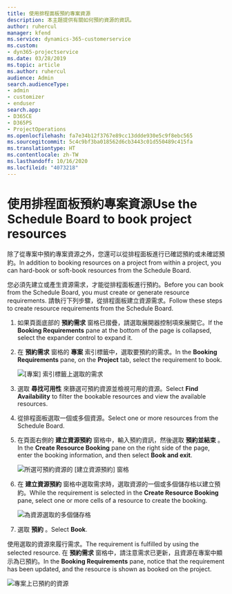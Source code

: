 ```yaml
---
title: 使用排程面板預約專案資源
description: 本主題提供有關如何預約資源的資訊。
author: ruhercul
manager: kfend
ms.service: dynamics-365-customerservice
ms.custom:
- dyn365-projectservice
ms.date: 03/28/2019
ms.topic: article
ms.author: ruhercul
audience: Admin
search.audienceType:
- admin
- customizer
- enduser
search.app:
- D365CE
- D365PS
- ProjectOperations
ms.openlocfilehash: fa7e34b12f3767e89cc13ddde930e5c9f8ebc565
ms.sourcegitcommit: 5c4c9bf3ba018562d6cb3443c01d550489c415fa
ms.translationtype: HT
ms.contentlocale: zh-TW
ms.lasthandoff: 10/16/2020
ms.locfileid: "4073218"
---
```

# <a name="use-the-schedule-board-to-book-project-resources"></a><span data-ttu-id="095d5-103">使用排程面板預約專案資源</span><span class="sxs-lookup"><span data-stu-id="095d5-103">Use the Schedule Board to book project resources</span></span>

<span data-ttu-id="095d5-104">除了從專案中預約專案資源之外，您還可以從排程面板進行已確認預約或未確認預約。</span><span class="sxs-lookup"><span data-stu-id="095d5-104">In addition to booking resources on a project from within a project, you can hard-book or soft-book resources from the Schedule Board.</span></span>

<span data-ttu-id="095d5-105">您必須先建立或產生資源需求，才能從排程面板進行預約。</span><span class="sxs-lookup"><span data-stu-id="095d5-105">Before you can book from the Schedule Board, you must create or generate resource requirements.</span></span> <span data-ttu-id="095d5-106">請執行下列步驟，從排程面板建立資源需求。</span><span class="sxs-lookup"><span data-stu-id="095d5-106">Follow these steps to create resource requirements from the Schedule Board.</span></span>

1. <span data-ttu-id="095d5-107">如果頁面底部的 **預約需求** 窗格已摺疊，請選取展開器控制項來展開它。</span><span class="sxs-lookup"><span data-stu-id="095d5-107">If the **Booking Requirements** pane at the bottom of the page is collapsed, select the expander control to expand it.</span></span>
2. <span data-ttu-id="095d5-108">在 **預約需求** 窗格的 **專案** 索引標籤中，選取要預約的需求。</span><span class="sxs-lookup"><span data-stu-id="095d5-108">In the **Booking Requirements** pane, on the **Project** tab, select the requirement to book.</span></span>

    ![[專案] 索引標籤上選取的需求](media/Resource-Management-image73.png)

3. <span data-ttu-id="095d5-110">選取 **尋找可用性** 來篩選可預約資源並檢視可用的資源。</span><span class="sxs-lookup"><span data-stu-id="095d5-110">Select **Find Availability** to filter the bookable resources and view the available resources.</span></span> 
4. <span data-ttu-id="095d5-111">從排程面板選取一個或多個資源。</span><span class="sxs-lookup"><span data-stu-id="095d5-111">Select one or more resources from the Schedule Board.</span></span> 
5. <span data-ttu-id="095d5-112">在頁面右側的 **建立資源預約** 窗格中，輸入預約資訊，然後選取 **預約並結束** 。</span><span class="sxs-lookup"><span data-stu-id="095d5-112">In the **Create Resource Booking** pane on the right side of the page, enter the booking information, and then select **Book and exit**.</span></span>

    ![所選可預約資源的 [建立資源預約] 窗格](media/Resource-Management-image74.png)

6. <span data-ttu-id="095d5-114">在 **建立資源預約** 窗格中選取需求時，選取資源的一個或多個儲存格以建立預約。</span><span class="sxs-lookup"><span data-stu-id="095d5-114">While the requirement is selected in the **Create Resource Booking** pane, select one or more cells of a resource to create the booking.</span></span>

    ![為資源選取的多個儲存格](media/Resource-Management-image75.png)

7. <span data-ttu-id="095d5-116">選取 **預約** 。</span><span class="sxs-lookup"><span data-stu-id="095d5-116">Select **Book**.</span></span>

<span data-ttu-id="095d5-117">使用選取的資源來履行需求。</span><span class="sxs-lookup"><span data-stu-id="095d5-117">The requirement is fulfilled by using the selected resource.</span></span> <span data-ttu-id="095d5-118">在 **預約需求** 窗格中，請注意需求已更新，且資源在專案中顯示為已預約。</span><span class="sxs-lookup"><span data-stu-id="095d5-118">In the **Booking Requirements** pane, notice that the requirement has been updated, and the resource is shown as booked on the project.</span></span>

![專案上已預約的資源](media/Resource-Management-image76.png)
